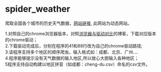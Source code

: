 # spider_weather
爬取全国各个城市的历史天气数据，[网站链接](https://www.aqistudy.cn/historydata/), 此网站为动态网站。                  

1.对照自己的chrome浏览器版本，对照[浏览器与驱动对比](https://blog.csdn.net/huilan_same/article/details/51896672)的博客，下载对应版本的chrome驱动；               
2.下载驱动完成后，分别在程序的41和88行改为自己的chrome驱动路径;    
3.该程序支持多个地区的顺序爬虫，输入格式如：成都、北京、广州....           
4.程序能够提示没有天气数据的输入地区,所以放心大胆输入各种地区；        
5程序支持自动构建以地区拼音（如成都：cheng-du.csv）命名的csv文件。       
